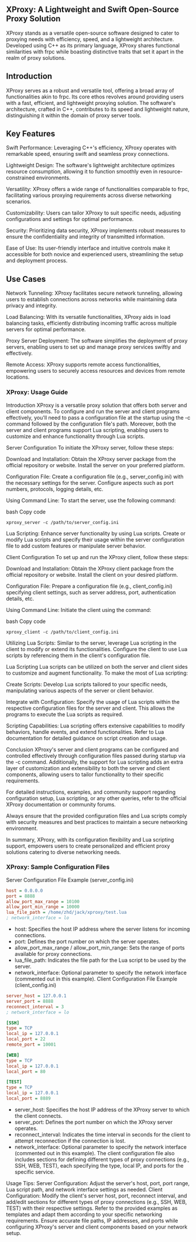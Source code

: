 ## XProxy: A Lightweight and Swift Open-Source Proxy Solution
XProxy stands as a versatile open-source software designed to cater to proxying needs with efficiency, speed, and a lightweight architecture. Developed using C++ as its primary language, XProxy shares functional similarities with frpc while boasting distinctive traits that set it apart in the realm of proxy solutions.

## Introduction
XProxy serves as a robust and versatile tool, offering a broad array of functionalities akin to frpc. Its core ethos revolves around providing users with a fast, efficient, and lightweight proxying solution. The software's architecture, crafted in C++, contributes to its speed and lightweight nature, distinguishing it within the domain of proxy server tools.

## Key Features
Swift Performance: Leveraging C++'s efficiency, XProxy operates with remarkable speed, ensuring swift and seamless proxy connections.

Lightweight Design: The software's lightweight architecture optimizes resource consumption, allowing it to function smoothly even in resource-constrained environments.

Versatility: XProxy offers a wide range of functionalities comparable to frpc, facilitating various proxying requirements across diverse networking scenarios.

Customizability: Users can tailor XProxy to suit specific needs, adjusting configurations and settings for optimal performance.

Security: Prioritizing data security, XProxy implements robust measures to ensure the confidentiality and integrity of transmitted information.

Ease of Use: Its user-friendly interface and intuitive controls make it accessible for both novice and experienced users, streamlining the setup and deployment process.

## Use Cases
Network Tunneling: XProxy facilitates secure network tunneling, allowing users to establish connections across networks while maintaining data privacy and integrity.

Load Balancing: With its versatile functionalities, XProxy aids in load balancing tasks, efficiently distributing incoming traffic across multiple servers for optimal performance.

Proxy Server Deployment: The software simplifies the deployment of proxy servers, enabling users to set up and manage proxy services swiftly and effectively.

Remote Access: XProxy supports remote access functionalities, empowering users to securely access resources and devices from remote locations.

### XProxy: Usage Guide
Introduction
XProxy is a versatile proxy solution that offers both server and client components. To configure and run the server and client programs effectively, you'll need to pass a configuration file at the startup using the -c command followed by the configuration file's path. Moreover, both the server and client programs support Lua scripting, enabling users to customize and enhance functionality through Lua scripts.

Server Configuration
To initiate the XProxy server, follow these steps:

Download and Installation: Obtain the XProxy server package from the official repository or website. Install the server on your preferred platform.

Configuration File: Create a configuration file (e.g., server_config.ini) with the necessary settings for the server. Configure aspects such as port numbers, protocols, logging details, etc.

Using Command Line: To start the server, use the following command:

bash
Copy code
```
xproxy_server -c /path/to/server_config.ini
```
Lua Scripting: Enhance server functionality by using Lua scripts. Create or modify Lua scripts and specify their usage within the server configuration file to add custom features or manipulate server behavior.

Client Configuration
To set up and run the XProxy client, follow these steps:

Download and Installation: Obtain the XProxy client package from the official repository or website. Install the client on your desired platform.

Configuration File: Prepare a configuration file (e.g., client_config.ini) specifying client settings, such as server address, port, authentication details, etc.

Using Command Line: Initiate the client using the command:

bash
Copy code
```
xproxy_client -c /path/to/client_config.ini
```
Utilizing Lua Scripts: Similar to the server, leverage Lua scripting in the client to modify or extend its functionalities. Configure the client to use Lua scripts by referencing them in the client's configuration file.

Lua Scripting
Lua scripts can be utilized on both the server and client sides to customize and augment functionality. To make the most of Lua scripting:

Create Scripts: Develop Lua scripts tailored to your specific needs, manipulating various aspects of the server or client behavior.

Integrate with Configuration: Specify the usage of Lua scripts within the respective configuration files for the server and client. This allows the programs to execute the Lua scripts as required.

Scripting Capabilities: Lua scripting offers extensive capabilities to modify behaviors, handle events, and extend functionalities. Refer to Lua documentation for detailed guidance on script creation and usage.

Conclusion
XProxy's server and client programs can be configured and controlled effectively through configuration files passed during startup via the -c command. Additionally, the support for Lua scripting adds an extra layer of customization and extensibility to both the server and client components, allowing users to tailor functionality to their specific requirements.

For detailed instructions, examples, and community support regarding configuration setup, Lua scripting, or any other queries, refer to the official XProxy documentation or community forums.

Always ensure that the provided configuration files and Lua scripts comply with security measures and best practices to maintain a secure networking environment.

In summary, XProxy, with its configuration flexibility and Lua scripting support, empowers users to create personalized and efficient proxy solutions catering to diverse networking needs.


### XProxy: Sample Configuration Files
Server Configuration File Example (server_config.ini)
```ini
host = 0.0.0.0
port = 8888
allow_port_max_range = 10100
allow_port_min_range = 10000
lua_file_path = /home/zhd/jack/xproxy/test.lua
; network_interface = lo
```
* host: Specifies the host IP address where the server listens for incoming connections.
* port: Defines the port number on which the server operates.
* allow_port_max_range / allow_port_min_range: Sets the range of ports available for proxy connections.
* lua_file_path: Indicates the file path for the Lua script to be used by the server.
* network_interface: Optional parameter to specify the network interface (commented out in this example).
Client Configuration File Example (client_config.ini)
```ini
server_host = 127.0.0.1
server_port = 8888
reconnect_interval = 3
; network_interface = lo

[SSH]
type = TCP
local_ip = 127.0.0.1
local_port = 22
remote_port = 10001

[WEB]
type = TCP
local_ip = 127.0.0.1
local_port = 80

[TEST]
type = TCP
local_ip = 127.0.0.1
local_port = 8889
```
* server_host: Specifies the host IP address of the XProxy server to which the client connects.
* server_port: Defines the port number on which the XProxy server operates.
* reconnect_interval: Indicates the time interval in seconds for the client to attempt reconnection if the connection is lost.
* network_interface: Optional parameter to specify the network interface (commented out in this example).
The client configuration file also includes sections for defining different types of proxy connections (e.g., SSH, WEB, TEST), each specifying the type, local IP, and ports for the specific service.

Usage Tips:
Server Configuration: Adjust the server's host, port, port range, Lua script path, and network interface settings as needed.
Client Configuration: Modify the client's server host, port, reconnect interval, and add/edit sections for different types of proxy connections (e.g., SSH, WEB, TEST) with their respective settings.
Refer to the provided examples as templates and adapt them according to your specific networking requirements. Ensure accurate file paths, IP addresses, and ports while configuring XProxy's server and client components based on your network setup.